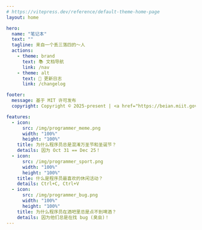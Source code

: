 ```yaml
---
# https://vitepress.dev/reference/default-theme-home-page
layout: home

hero:
  name: "笔记本"
  text: ""
  tagline: 来自一个丢三落四的～人
  actions:
    - theme: brand
      text: 📚 文档导航
      link: /nav
    - theme: alt
      text: 📝 更新日志
      link: /changelog

footer:
  message: 基于 MIT 许可发布
  copyright: Copyright © 2025-present | <a href="https://beian.miit.gov.cn/" target="_blank">闽ICP备2025102426号-1</a>

features:
  - icon:
      src: /img/programmer_meme.png
      width: "100%"
      height: "100%"
    title: 为什么程序员总是混淆万圣节和圣诞节？
    details: 因为 Oct 31 == Dec 25！
  - icon:
      src: /img/programmer_sport.png
      width: "100%"
      height: "100%"
    title: 什么是程序员最喜欢的休闲活动？
    details: Ctrl+C, Ctrl+V
  - icon:
      src: /img/programmer_bug.png
      width: "100%"
      height: "100%"
    title: 为什么程序员在酒吧里总是点不到啤酒？
    details: 因为他们总是在找 bug (臭虫)！
---
```


